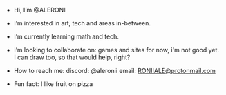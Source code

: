 - Hi, I’m @ALERONll
- I’m interested in art, tech and areas in-between.
- I’m currently learning math and tech.
- I’m looking to collaborate on:
  games and sites for now, i'm not good yet.
  I can draw too, so that would help, right?
- How to reach me:
  discord: @aleronii
  email: RONIIALE@protonmail.com
  
- Fun fact: I like fruit on pizza

